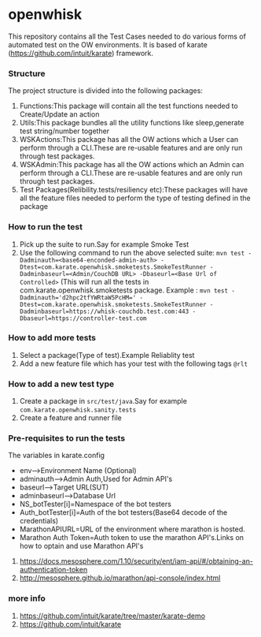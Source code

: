 # openwhisk
This repository contains all the Test Cases needed to do various forms of automated test on the OW environments.
It is based of karate (https://github.com/intuit/karate) framework. 

### Structure
The project structure is divided into the following packages:
1. Functions:This package will contain all the test functions needed to Create/Update an action
2. Utils:This package bundles all the utility functions like sleep,generate test string/number together
3. WSKActions:This package has all the OW actions which a User can perform through a CLI.These are re-usable features and are only run through test packages.
4. WSKAdmin:This package has all the OW actions which an Admin can perform through a CLI.These are re-usable features and are only run through test packages.
5. Test Packages(Relibility.tests/resiliency etc):These packages will have all the feature files needed to perform the type of testing defined in the package


### How to run the test
1. Pick up the suite to run.Say for example Smoke Test
2. Use the following command to run the above selected suite: `mvn test -Dadminauth=<base64-enconded-admin-auth> -Dtest=com.karate.openwhisk.smoketests.SmokeTestRunner -Dadminbaseurl=<Admin/CouchDB URL> -Dbaseurl=<Base Url of Controlled>` (This will run all the tests in com.karate.openwhisk.smoketests package.
Example : `mvn test -Dadminauth='d2hpc2tfYWRtaW5PcHM=' -Dtest=com.karate.openwhisk.smoketests.SmokeTestRunner -Dadminbaseurl=https://whisk-couchdb.test.com:443 -Dbaseurl=https://controller-test.com`


### How to add more tests

1. Select a package(Type of test).Example Reliablity test
2. Add a new feature file which has your test with the following tags `@rlt`

### How to add a new test type
1. Create a package in `src/test/java`.Say for example `com.karate.openwhisk.sanity.tests`
2. Create a feature and runner file 


### Pre-requisites to run the tests
The variables in karate.config

* env-->Environment Name (Optional)
* adminauth-->Admin Auth,Used for Admin API's
* baseurl-->Target URL(SUT)
* adminbaseurl-->Database Url
* NS_botTester[i]=Namespace of the bot testers
* Auth_botTester[i]=Auth of the bot testers(Base64 decode of the credentials)
* MarathonAPIURL=URL of the environment where marathon is hosted.
* Marathon Auth Token=Auth token to use the marathon API's.Links on how to optain and use Marathon API's
1. https://docs.mesosphere.com/1.10/security/ent/iam-api/#/obtaining-an-authentication-token
2. http://mesosphere.github.io/marathon/api-console/index.html



### more info
1. https://github.com/intuit/karate/tree/master/karate-demo
2. https://github.com/intuit/karate
